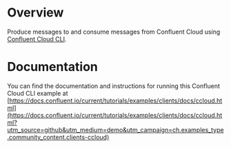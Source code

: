 # Overview

Produce messages to and consume messages from Confluent Cloud using [Confluent Cloud CLI](https://docs.confluent.io/current/cloud/cli/install.html?utm_source=github&utm_medium=demo&utm_campaign=ch.examples_type.community_content.clients-ccloud).

# Documentation

You can find the documentation and instructions for running this Confluent Cloud CLI example at [https://docs.confluent.io/current/tutorials/examples/clients/docs/ccloud.html](https://docs.confluent.io/current/tutorials/examples/clients/docs/ccloud.html?utm_source=github&utm_medium=demo&utm_campaign=ch.examples_type.community_content.clients-ccloud)
